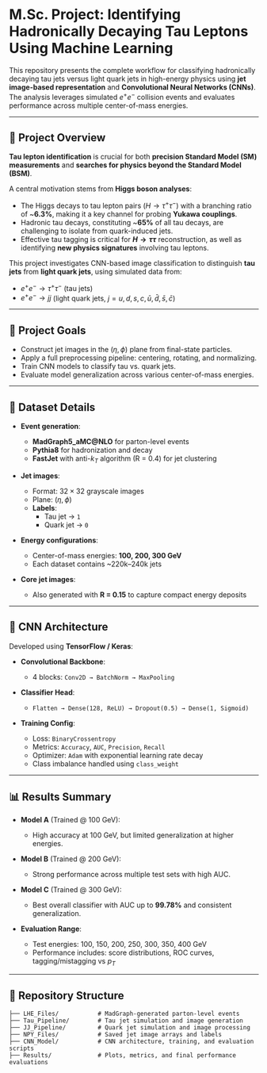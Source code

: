 # M.Sc. Project: Identifying Hadronically Decaying Tau Leptons Using Machine Learning

This repository presents the complete workflow for classifying hadronically decaying tau jets versus light quark jets in high-energy physics using **jet image-based representation** and **Convolutional Neural Networks (CNNs)**. The analysis leverages simulated $e^+e^-$ collision events and evaluates performance across multiple center-of-mass energies.

---

## 📘 Project Overview

**Tau lepton identification** is crucial for both **precision Standard Model (SM) measurements** and **searches for physics beyond the Standard Model (BSM)**.

A central motivation stems from **Higgs boson analyses**:
- The Higgs decays to tau lepton pairs ($H \to \tau^+ \tau^-$) with a branching ratio of ~**6.3%**, making it a key channel for probing **Yukawa couplings**.
- Hadronic tau decays, constituting ~**65%** of all tau decays, are challenging to isolate from quark-induced jets.
- Effective tau tagging is critical for **$H \to \tau\tau$** reconstruction, as well as identifying **new physics signatures** involving tau leptons.

This project investigates CNN-based image classification to distinguish **tau jets** from **light quark jets**, using simulated data from:
- $e^+e^- \to \tau^+ \tau^-$ (tau jets)
- $e^+e^- \to jj$ (light quark jets, $j = u,d,s,c,\bar{u},\bar{d},\bar{s},\bar{c}$)

---

## 🎯 Project Goals

- Construct jet images in the $(\eta, \phi)$ plane from final-state particles.
- Apply a full preprocessing pipeline: centering, rotating, and normalizing.
- Train CNN models to classify tau vs. quark jets.
- Evaluate model generalization across various center-of-mass energies.

---

## 🧪 Dataset Details

- **Event generation**:
  - **MadGraph5_aMC@NLO** for parton-level events
  - **Pythia8** for hadronization and decay
  - **FastJet** with anti-$k_T$ algorithm (R = 0.4) for jet clustering

- **Jet images**:
  - Format: $32 \times 32$ grayscale images
  - Plane: $(\eta, \phi)$
  - **Labels**:  
    - Tau jet → `1`  
    - Quark jet → `0`

- **Energy configurations**:
  - Center-of-mass energies: **100, 200, 300 GeV**
  - Each dataset contains ~220k–240k jets

- **Core jet images**:
  - Also generated with **R = 0.15** to capture compact energy deposits

---

## 🧠 CNN Architecture

Developed using **TensorFlow / Keras**:

- **Convolutional Backbone**:
  - 4 blocks: `Conv2D → BatchNorm → MaxPooling`
- **Classifier Head**:
  - `Flatten → Dense(128, ReLU) → Dropout(0.5) → Dense(1, Sigmoid)`

- **Training Config**:
  - Loss: `BinaryCrossentropy`
  - Metrics: `Accuracy`, `AUC`, `Precision`, `Recall`
  - Optimizer: `Adam` with exponential learning rate decay
  - Class imbalance handled using `class_weight`

---

## 📊 Results Summary

- **Model A** (Trained @ 100 GeV):  
  - High accuracy at 100 GeV, but limited generalization at higher energies.

- **Model B** (Trained @ 200 GeV):  
  - Strong performance across multiple test sets with high AUC.

- **Model C** (Trained @ 300 GeV):  
  - Best overall classifier with AUC up to **99.78%** and consistent generalization.

- **Evaluation Range**:  
  - Test energies: 100, 150, 200, 250, 300, 350, 400 GeV  
  - Performance includes: score distributions, ROC curves, tagging/mistagging vs $p_T$

---

## 📂 Repository Structure

```text
├── LHE_Files/           # MadGraph-generated parton-level events
├── Tau_Pipeline/        # Tau jet simulation and image generation
├── JJ_Pipeline/         # Quark jet simulation and image processing
├── NPY_Files/           # Saved jet image arrays and labels
├── CNN_Model/           # CNN architecture, training, and evaluation scripts
├── Results/             # Plots, metrics, and final performance evaluations
